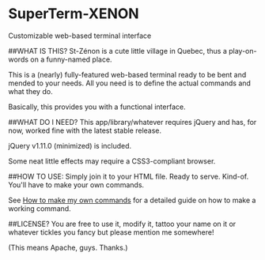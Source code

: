 SuperTerm-XENON
===============

Customizable web-based terminal interface

##WHAT IS THIS?
St-Zénon is a cute little village in Quebec, thus a 
play-on-words on a funny-named place.

This is a (nearly) fully-featured web-based terminal ready
to be bent and mended to your needs. All you need is to define
the actual commands and what they do.

Basically, this provides you with a functional interface.


##WHAT DO I NEED?
This app/library/whatever requires jQuery and has, for now, worked
fine with the latest stable release.

jQuery v1.11.0 (minimized) is included.

Some neat little effects may require a CSS3-compliant browser.


##HOW TO USE:
Simply join it to your HTML file. Ready to serve. Kind-of.
You'll have to make your own commands.

See [How to make my own commands](https://github.com/roubarbe/SuperTerm-XENON/wiki/How-to-make-my-own-commands%3F) for a detailed guide on how to make a working command.


##LICENSE?
You are free to use it, modify it, tattoo your name on it
or whatever tickles you fancy but please mention me somewhere!

(This means Apache, guys. Thanks.)
